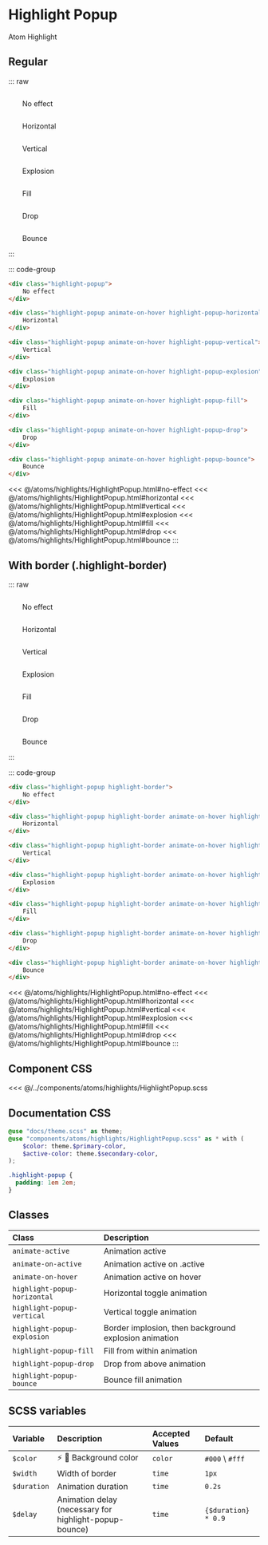 # Highlight Popup

<Badge type="tip">Atom</Badge> <Badge type="info">Highlight</Badge>

## Regular

::: raw
<div class="dev-section">
    <div class="highlight-popup">
        No effect
    </div>
    <div class="highlight-popup animate-on-hover highlight-popup-horizontal">
        Horizontal
    </div>
    <div class="highlight-popup animate-on-hover highlight-popup-vertical">
        Vertical
    </div>
    <div class="highlight-popup animate-on-hover highlight-popup-explosion">
        Explosion
    </div>
    <div class="highlight-popup animate-on-hover highlight-popup-fill">
        Fill
    </div>
    <div class="highlight-popup animate-on-hover highlight-popup-drop">
        Drop
    </div>
    <div class="highlight-popup animate-on-hover highlight-popup-bounce">
        Bounce
    </div>
</div>
:::

::: code-group
```html [no-effect]
<div class="highlight-popup">
    No effect
</div>
```
```html [horizontal]
<div class="highlight-popup animate-on-hover highlight-popup-horizontal">
    Horizontal
</div>
```
```html [vertical]
<div class="highlight-popup animate-on-hover highlight-popup-vertical">
    Vertical
</div>
```
```html [explosion]
<div class="highlight-popup animate-on-hover highlight-popup-explosion">
    Explosion
</div>
```
```html [fill]
<div class="highlight-popup animate-on-hover highlight-popup-fill">
    Fill
</div>
```
```html [drop]
<div class="highlight-popup animate-on-hover highlight-popup-drop">
    Drop
</div>
```
```html [bounce]
<div class="highlight-popup animate-on-hover highlight-popup-bounce">
    Bounce
</div>
```
<<< @/atoms/highlights/HighlightPopup.html#no-effect 
<<< @/atoms/highlights/HighlightPopup.html#horizontal 
<<< @/atoms/highlights/HighlightPopup.html#vertical 
<<< @/atoms/highlights/HighlightPopup.html#explosion 
<<< @/atoms/highlights/HighlightPopup.html#fill 
<<< @/atoms/highlights/HighlightPopup.html#drop 
<<< @/atoms/highlights/HighlightPopup.html#bounce
:::

## With border (.highlight-border)

::: raw
<div class="dev-section">
    <div class="highlight-popup highlight-border highlight-border">
        No effect
    </div>
    <div class="highlight-popup highlight-border animate-on-hover highlight-popup-horizontal">
        Horizontal
    </div>
    <div class="highlight-popup highlight-border animate-on-hover highlight-popup-vertical">
        Vertical
    </div>
    <div class="highlight-popup highlight-border animate-on-hover highlight-popup-explosion">
        Explosion
    </div>
    <div class="highlight-popup highlight-border animate-on-hover highlight-popup-fill">
        Fill
    </div>
    <div class="highlight-popup highlight-border animate-on-hover highlight-popup-drop">
        Drop
    </div>
    <div class="highlight-popup highlight-border animate-on-hover highlight-popup-bounce">
        Bounce
    </div>
</div>
:::

::: code-group
```html [no-effect]
<div class="highlight-popup highlight-border">
    No effect
</div>
```
```html [horizontal]
<div class="highlight-popup highlight-border animate-on-hover highlight-popup-horizontal">
    Horizontal
</div>
```
```html [vertical]
<div class="highlight-popup highlight-border animate-on-hover highlight-popup-vertical">
    Vertical
</div>
```
```html [explosion]
<div class="highlight-popup highlight-border animate-on-hover highlight-popup-explosion">
    Explosion
</div>
```
```html [fill]
<div class="highlight-popup highlight-border animate-on-hover highlight-popup-fill">
    Fill
</div>
```
```html [drop]
<div class="highlight-popup highlight-border animate-on-hover highlight-popup-drop">
    Drop
</div>
```
```html [bounce]
<div class="highlight-popup highlight-border animate-on-hover highlight-popup-bounce">
    Bounce
</div>
```
<<< @/atoms/highlights/HighlightPopup.html#no-effect
<<< @/atoms/highlights/HighlightPopup.html#horizontal
<<< @/atoms/highlights/HighlightPopup.html#vertical
<<< @/atoms/highlights/HighlightPopup.html#explosion
<<< @/atoms/highlights/HighlightPopup.html#fill
<<< @/atoms/highlights/HighlightPopup.html#drop
<<< @/atoms/highlights/HighlightPopup.html#bounce
:::

## Component CSS

<<< @/../components/atoms/highlights/HighlightPopup.scss

## Documentation CSS

```scss
@use "docs/theme.scss" as theme;
@use "components/atoms/highlights/HighlightPopup.scss" as * with (
    $color: theme.$primary-color,
    $active-color: theme.$secondary-color,
);

.highlight-popup {
  padding: 1em 2em;
}
```

## Classes

| Class                        | Description                                           |
|:-----------------------------|:------------------------------------------------------|
| `animate-active`             | Animation active                                      |
| `animate-on-active`          | Animation active on .active                           |
| `animate-on-hover`           | Animation active on hover                             |
| `highlight-popup-horizontal` | Horizontal toggle animation                           |
| `highlight-popup-vertical`   | Vertical toggle animation                             |
| `highlight-popup-explosion`  | Border implosion, then background explosion animation |
| `highlight-popup-fill`       | Fill from within animation                            |
| `highlight-popup-drop`       | Drop from above animation                             |
| `highlight-popup-bounce`     | Bounce fill animation                                 |


## SCSS variables

| Variable    | Description                                              | Accepted Values | Default             |
|:------------|:---------------------------------------------------------|:----------------|:--------------------|
| `$color`    | :zap: :first_quarter_moon_with_face: Background color    | `color`         | `#000` \ `#fff`     |
| `$width`    | Width of border                                          | `time`          | `1px`               |
| `$duration` | Animation duration                                       | `time`          | `0.2s`              |
| `$delay`    | Animation delay (necessary for highlight-popup-bounce)   | `time`          | `{$duration} * 0.9` |

<style lang="scss">
@use "docs/theme.scss" as theme;
@use "components/atoms/highlights/HighlightPopup.scss" as * with (
    $color: theme.$primary-color,
    $active-color: theme.$secondary-color,
);

.highlight-popup {
    padding: 1em 2em;
}
</style>